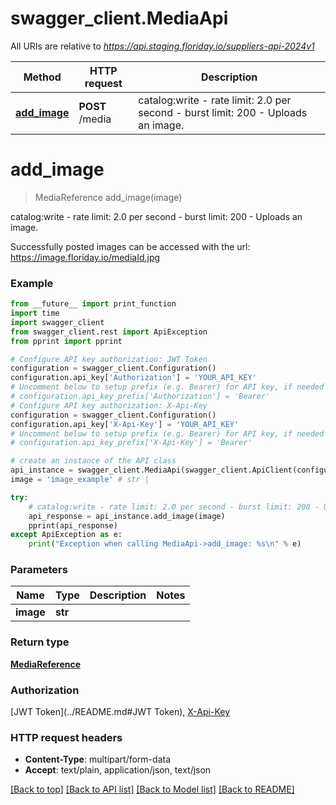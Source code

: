 # swagger_client.MediaApi

All URIs are relative to *https://api.staging.floriday.io/suppliers-api-2024v1*

Method | HTTP request | Description
------------- | ------------- | -------------
[**add_image**](MediaApi.md#add_image) | **POST** /media | catalog:write - rate limit: 2.0 per second - burst limit: 200 - Uploads an image.

# **add_image**
> MediaReference add_image(image)

catalog:write - rate limit: 2.0 per second - burst limit: 200 - Uploads an image.

Successfully posted images can be accessed with the url: https://image.floriday.io/mediaId.jpg

### Example
```python
from __future__ import print_function
import time
import swagger_client
from swagger_client.rest import ApiException
from pprint import pprint

# Configure API key authorization: JWT Token
configuration = swagger_client.Configuration()
configuration.api_key['Authorization'] = 'YOUR_API_KEY'
# Uncomment below to setup prefix (e.g. Bearer) for API key, if needed
# configuration.api_key_prefix['Authorization'] = 'Bearer'
# Configure API key authorization: X-Api-Key
configuration = swagger_client.Configuration()
configuration.api_key['X-Api-Key'] = 'YOUR_API_KEY'
# Uncomment below to setup prefix (e.g. Bearer) for API key, if needed
# configuration.api_key_prefix['X-Api-Key'] = 'Bearer'

# create an instance of the API class
api_instance = swagger_client.MediaApi(swagger_client.ApiClient(configuration))
image = 'image_example' # str | 

try:
    # catalog:write - rate limit: 2.0 per second - burst limit: 200 - Uploads an image.
    api_response = api_instance.add_image(image)
    pprint(api_response)
except ApiException as e:
    print("Exception when calling MediaApi->add_image: %s\n" % e)
```

### Parameters

Name | Type | Description  | Notes
------------- | ------------- | ------------- | -------------
 **image** | **str**|  | 

### Return type

[**MediaReference**](MediaReference.md)

### Authorization

[JWT Token](../README.md#JWT Token), [X-Api-Key](../README.md#X-Api-Key)

### HTTP request headers

 - **Content-Type**: multipart/form-data
 - **Accept**: text/plain, application/json, text/json

[[Back to top]](#) [[Back to API list]](../README.md#documentation-for-api-endpoints) [[Back to Model list]](../README.md#documentation-for-models) [[Back to README]](../README.md)

